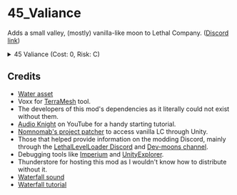 
# 45_Valiance
Adds a small valley, (mostly) vanilla-like moon to Lethal Company. ([Discord link](https://discord.com/channels/1168655651455639582/1245084720614604873))




<details>
<summary>45 Valiance (Cost: 0, Risk: C)</summary>
  
> **POPULATION:** Gone<br>
> **CONDITIONS:** Rolling hills and valleys.<br>
> **FAUNA:** A multitude of organisms reside in the valleys.
![View of facility across lake](https://imgur.com/x4QR2tR.png)
![View from bridge](https://imgur.com/0KXB7nz.png)
![View from dock](https://imgur.com/VD4nIeY.png)

</details>




## Credits
- [Water asset](https://assetstore.unity.com/packages/2d/textures-materials/water/simple-water-shader-urp-191449)
- Voxx for [TerraMesh](https://discord.com/channels/1168655651455639582/1303914349533990983) tool.
- The developers of this mod's dependencies as it literally could not exist without them.
- [Audio Knight](https://www.youtube.com/@knightofaudio) on YouTube for a handy starting tutorial.
- [Nomnomab's project patcher](https://github.com/nomnomab/lc-project-patcher) to access vanilla LC through Unity.
- Those that helped provide information on the modding Discord, mainly through the [LethalLevelLoader Discord](https://discord.com/channels/1168655651455639582/1193461151636398080) and [Dev-moons channel](https://discord.com/channels/1168655651455639582/1263331414271594538).
- Debugging tools like [Imperium](https://thunderstore.io/c/lethal-company/p/giosuel/Imperium/) and [UnityExplorer](https://thunderstore.io/c/lethal-company/p/LethalCompanyModding/Yukieji_UnityExplorer/).
- Thunderstore for hosting this mod as I wouldn't know how to distribute without it.
- [Waterfall sound](https://freesound.org/s/188295/)
- [Waterfall tutorial](https://www.youtube.com/watch?v=XhSp8nFLUi4)